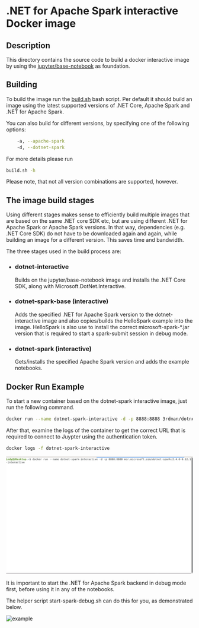 # .NET for Apache Spark interactive Docker image

## Description

This directory contains the source code to build a docker interactive image by using the [jupyter/base-notebook](https://hub.docker.com/r/jupyter/base-notebook) as foundation.

## Building

To build the image run the [build.sh](build.sh) bash script. Per default it should build an image using the latest supported versions of .NET Core, Apache Spark and .NET for Apache Spark.

You can also build for different versions, by specifying one of the following options:

```bash
    -a, --apache-spark
    -d, --dotnet-spark
```

For more details please run

```bash
build.sh -h
```

Please note, that not all version combinations are supported, however.

## The image build stages

Using different stages makes sense to efficiently build multiple images that are based on the same .NET core SDK etc, but are using different .NET for Apache Spark or Apache Spark versions.
In that way, dependencies (e.g. .NET Core SDK) do not have to be downloaded again and again, while building an image for a different version. This saves time and bandwidth.

The three stages used in the build process are:

- ### **dotnet-interactive**

  Builds on the jupyter/base-notebook image and installs the .NET Core SDK, along with Microsoft.DotNet.Interactive.

- ### **dotnet-spark-base (interactive)**

  Adds the specified .NET for Apache Spark version to the dotnet-interactive image and also copies/builds the HelloSpark example into the image. HelloSpark is also use to install the correct microsoft-spark-*.jar version that is required to start a spark-submit session in debug mode.

- ### **dotnet-spark (interactive)**

  Gets/installs the specified Apache Spark version and adds the example notebooks.

## Docker Run Example

To start a new container based on the dotnet-spark interactive image, just run the following command.

```bash
docker run --name dotnet-spark-interactive -d -p 8888:8888 3rdman/dotnet-spark:interactive-latest
```

After that, examine the logs of the container to get the correct URL that is required to connect to Juypter using the authentication token.

```bash
docker logs -f dotnet-spark-interactive
```

![launch](img/dotnet-interactive-docker-launch.gif)

It is important to start the .NET for Apache Spark backend in debug mode first, before using it in any of the notebooks.

The helper script start-spark-debug.sh can do this for you, as demonstrated below.

![example](img/dotnet-interactive-docker-example.gif)
